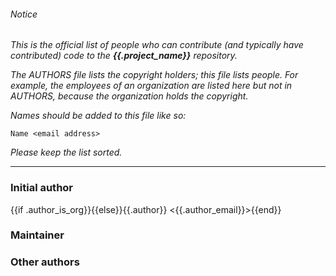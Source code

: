 ###### Notice

*This is the official list of people who can contribute (and typically have
contributed) code to the ***{{.project_name}}*** repository.*

*The AUTHORS file lists the copyright holders; this file lists people. For
example, the employees of an organization are listed here but not in AUTHORS,
because the organization holds the copyright.*

*Names should be added to this file like so:*

	Name <email address>

*Please keep the list sorted.*

* * *

### Initial author

{{if .author_is_org}}{{else}}{{.author}} <{{.author_email}}>{{end}}

### Maintainer



### Other authors


